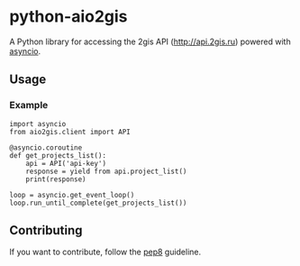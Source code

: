 # python-aio2gis

A Python library for accessing the 2gis API (http://api.2gis.ru) powered with [asyncio](https://docs.python.org/3/library/asyncio.html).

## Usage

### Example

    import asyncio
    from aio2gis.client import API

    @asyncio.coroutine
    def get_projects_list():
        api = API('api-key')
        response = yield from api.project_list()
        print(response)

    loop = asyncio.get_event_loop()
    loop.run_until_complete(get_projects_list())

## Contributing

If you want to contribute, follow the [pep8](http://www.python.org/dev/peps/pep-0008/) guideline.
